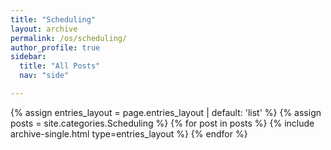 ```yaml
---
title: "Scheduling"
layout: archive
permalink: /os/scheduling/
author_profile: true
sidebar:
  title: "All Posts"
  nav: "side"

---
```


{% assign entries_layout = page.entries_layout | default: 'list' %}
{% assign posts = site.categories.Scheduling %}
{% for post in posts %} {% include archive-single.html type=entries_layout %} {% endfor %}
